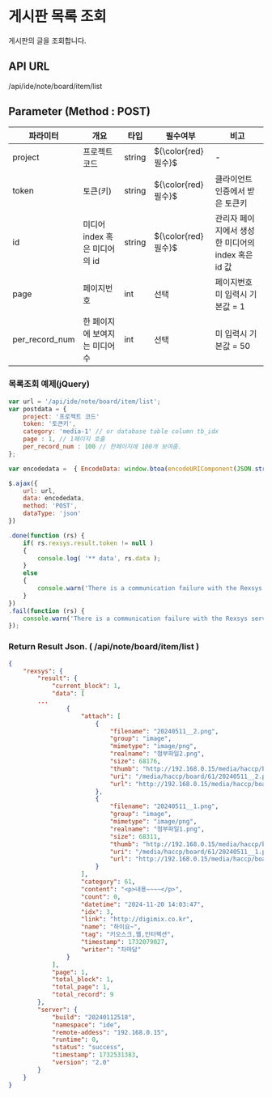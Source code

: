 게시판 목록 조회
==========================

게시판의 글을 조회합니다.

## API URL

/api/ide/note/board/item/list

## Parameter (Method : POST)

|파라미터|개요|타입|필수여부|비고|
|---|---|---|---|---|
|project|프로젝트 코드|string|${\color{red}필수}$|-|
|token|토큰(키)|string|${\color{red}필수}$|클라이언트 인증에서 받은 토큰키|
|id|미디어 index 혹은 미디어의 id|string|${\color{red}필수}$|관리자 페이지에서 생성한 미디어의 index 혹은 id 값|
|page|페이지번호|int|선택|페이지번호 미 입력시 기본값 = 1 |
|per_record_num|한 페이지에 보여지는 미디어수|int|선택|미 입력시 기본값 = 50|

### 목록조회 예제(jQuery)

```javascript
var url = '/api/ide/note/board/item/list';
var postdata = {
	project: '프로젝트 코드'
	token: '토큰키',
	category: 'media-1' // or database table column tb_idx
	page : 1, // 1페이지 호출
	per_record_num : 100 // 한페이지에 100개 보여줌.
};

var encodedata =  { EncodeData: window.btoa(encodeURIComponent(JSON.stringify( postdata ))) };

$.ajax({
	url: url,
	data: encodedata,
	method: 'POST',
	dataType: 'json'
})

.done(function (rs) {
	if( rs.rexsys.result.token != null )
	{
		console.log( '** data', rs.data );	
	}
	else
	{
		console.warn('There is a communication failure with the Rexsys server.');
	}
})
.fail(function (rs) {
	console.warn('There is a communication failure with the Rexsys server.');
});
```

### Return Result Json. ( /api/note/board/item/list )

```json
{
    "rexsys": {
        "result": {
            "current_block": 1,
            "data": [
		...
                {
                    "attach": [
                        {
                            "filename": "20240511__2.png",
                            "group": "image",
                            "mimetype": "image/png",
                            "realname": "첨부파일2.png",
                            "size": 68176,
                            "thumb": "http://192.168.0.15/media/haccp/board/61/thumb_20240511__2.png",
                            "uri": "/media/haccp/board/61/20240511__2.png",
                            "url": "http://192.168.0.15/media/haccp/board/61/20240511__2.png"
                        },
                        {
                            "filename": "20240511__1.png",
                            "group": "image",
                            "mimetype": "image/png",
                            "realname": "첨부파일1.png",
                            "size": 68311,
                            "thumb": "http://192.168.0.15/media/haccp/board/61/thumb_20240511__1.png",
                            "uri": "/media/haccp/board/61/20240511__1.png",
                            "url": "http://192.168.0.15/media/haccp/board/61/20240511__1.png"
                        }
                    ],
                    "category": 61,
                    "content": "<p>내용~~~~</p>",
                    "count": 0,
                    "datetime": "2024-11-20 14:03:47",
                    "idx": 3,
                    "link": "http://digimix.co.kr",
                    "name": "하이요~",
                    "tag": "키오스크,웹,인터렉션",
                    "timestamp": 1732079027,
                    "writer": "차마담"
                }
            ],
            "page": 1,
            "total_block": 1,
            "total_page": 1,
            "total_record": 9
        },
        "server": {
            "build": "20240112518",
            "namespace": "ide",
            "remote-addess": "192.168.0.15",
            "runtime": 0,
            "status": "success",
            "timestamp": 1732531383,
            "version": "2.0"
        }
    }
}
```
